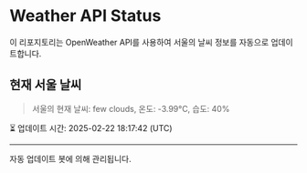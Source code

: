 
# Weather API Status

이 리포지토리는 OpenWeather API를 사용하여 서울의 날씨 정보를 자동으로 업데이트합니다.

## 현재 서울 날씨
> 서울의 현재 날씨: few clouds, 온도: -3.99°C, 습도: 40%

⏳ 업데이트 시간: 2025-02-22 18:17:42 (UTC)

---
자동 업데이트 봇에 의해 관리됩니다.
